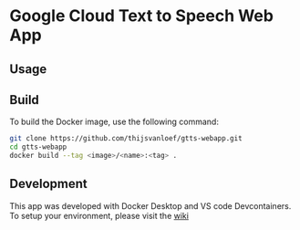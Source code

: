 # Google Cloud Text to Speech Web App

## Usage

## Build
To build the Docker image, use the following command:

```bash
git clone https://github.com/thijsvanloef/gtts-webapp.git
cd gtts-webapp
docker build --tag <image>/<name>:<tag> .
```

## Development
This app was developed with Docker Desktop and VS code Devcontainers.
To setup your environment, please visit the [wiki](https://github.com/thijsvanloef/gtts-webapp/wiki/Development-Environment)